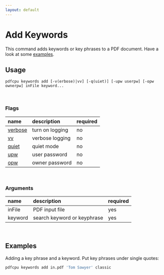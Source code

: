 ```yaml
---
layout: default
---
```


# Add Keywords

This command adds keywords or key phrases to a PDF document. Have a look at some [examples](#examples).

## Usage

```
pdfcpu keywords add [-v(erbose)|vv] [-q(uiet)] [-upw userpw] [-opw ownerpw] inFile keyword...
```

<br>

### Flags

| name                                          | description       | required
|:----------------------------------------------|:------------------|:--------
| [verbose](../getting_started/common_flags.md) | turn on logging   | no
| [vv](../getting_started/common_flags.md)      | verbose logging   | no
| [quiet](../getting_started/common_flags.md)   | quiet mode        | no
| [upw](../getting_started/common_flags.md)     | user password     | no
| [opw](../getting_started/common_flags.md)     | owner password    | no

<br>

### Arguments

| name         | description         | required
|:-------------|:--------------------|:--------
| inFile       | PDF input file      | yes
| keyword      | search keyword or keyphrase | yes

<br>

## Examples

Adding a key phrase and a keyword.
Put key phrases under single quotes:

```sh
pdfcpu keywords add in.pdf 'Tom Sawyer' classic
```
